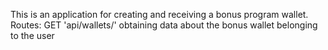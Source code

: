 This is an application for creating and receiving a bonus program wallet.
Routes:
GET 'api/wallets/' obtaining data about the bonus wallet belonging to the user
